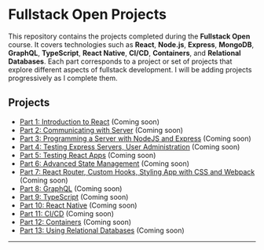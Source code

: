 # Fullstack Open Projects

This repository contains the projects completed during the **Fullstack Open** course. It covers technologies such as **React**, **Node.js**, **Express**, **MongoDB**, **GraphQL**, **TypeScript**, **React Native**, **CI/CD**, **Containers**, and **Relational Databases**. Each part corresponds to a project or set of projects that explore different aspects of fullstack development. I will be adding projects progressively as I complete them.

## Projects

- [Part 1: Introduction to React](#part-1-introduction-to-react) (Coming soon)
- [Part 2: Communicating with Server](#part-2-communicating-with-server) (Coming soon)
- [Part 3: Programming a Server with NodeJS and Express](#part-3-programming-a-server-with-nodejs-and-express) (Coming soon)
- [Part 4: Testing Express Servers, User Administration](#part-4-testing-express-servers-user-administration) (Coming soon)
- [Part 5: Testing React Apps](#part-5-testing-react-apps) (Coming soon)
- [Part 6: Advanced State Management](#part-6-advanced-state-management) (Coming soon)
- [Part 7: React Router, Custom Hooks, Styling App with CSS and Webpack](#part-7-react-router-custom-hooks-styling-app-with-css-and-webpack) (Coming soon)
- [Part 8: GraphQL](#part-8-graphql) (Coming soon)
- [Part 9: TypeScript](#part-9-typescript) (Coming soon)
- [Part 10: React Native](#part-10-react-native) (Coming soon)
- [Part 11: CI/CD](#part-11-cicd) (Coming soon)
- [Part 12: Containers](#part-12-containers) (Coming soon)
- [Part 13: Using Relational Databases](#part-13-using-relational-databases) (Coming soon)

---
